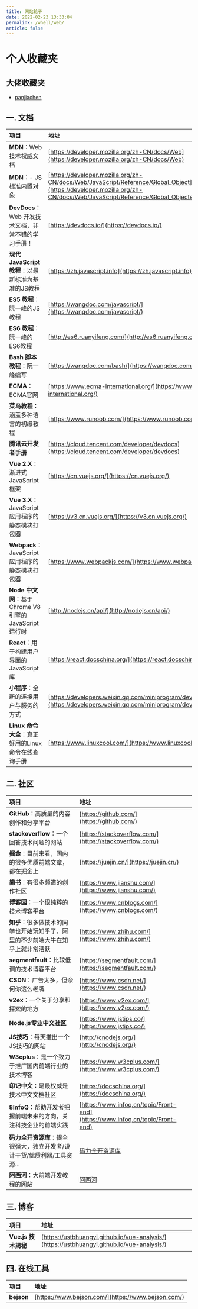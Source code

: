 ```yaml
---
title: 网站轮子
date: 2022-02-23 13:33:04
permalink: /whell/web/
article: false
---
```


# 个人收藏夹

## 大佬收藏夹
* [panjiachen](https://panjiachen.github.io/awesome-bookmarks/)

## 一. 文档

| 项目                                                 | 地址                                                                                                                                                                 |
|:----------------------------------------------------|:--------------------------------------------------------------------------------------------------------------------------------------------------------------------|
| **MDN**：Web技术权威文档                               | [https://developer.mozilla.org/zh-CN/docs/Web](https://developer.mozilla.org/zh-CN/docs/Web)                                                                        |
| **MDN**：- JS标准内置对象                              | [https://developer.mozilla.org/zh-CN/docs/Web/JavaScript/Reference/Global_Object](https://developer.mozilla.org/zh-CN/docs/Web/JavaScript/Reference/Global_Objects) |
| **DevDocs**：Web 开发技术文档，非常不错的学习手册！        | [https://devdocs.io/](https://devdocs.io/)                                                                                                                          |
| **现代 JavaScript 教程**：以最新标准为基准的JS教程        | [https://zh.javascript.info](https://zh.javascript.info)                                                                                                            |
| **ES5 教程**：阮一峰的JS教程                            | [https://wangdoc.com/javascript/](https://wangdoc.com/javascript/)                                                                                                  |
| **ES6 教程**：阮一峰的ES6教程                           | [http://es6.ruanyifeng.com/](http://es6.ruanyifeng.com/)                                                                                                            |
| **Bash 脚本教程**：阮一峰编写                           | [https://wangdoc.com/bash/](https://wangdoc.com/bash/)                                                                                                              |
| **ECMA**：ECMA官网                                    | [https://www.ecma-international.org/](https://www.ecma-international.org/)                                                                                          |
| **菜鸟教程**：涵盖多种语言的初级教程                      | [https://www.runoob.com/](https://www.runoob.com/)                                                                                                                  |
| **腾讯云开发者手册**                                   | [https://cloud.tencent.com/developer/devdocs](https://cloud.tencent.com/developer/devdocs)                                                                          |
| **Vue 2.X**：渐进式 JavaScript 框架                    | [https://cn.vuejs.org/](https://cn.vuejs.org/)                                                                                                                      |
| **Vue 3.X**：JavaScript 应用程序的静态模块打包器         | [https://v3.cn.vuejs.org/](https://v3.cn.vuejs.org/)                                                                                                                |
| **Webpack**：JavaScript 应用程序的静态模块打包器         | [https://www.webpackjs.com/](https://www.webpackjs.com/)                                                                                                            |
| **Node 中文网**：基于 Chrome V8 引擎的 JavaScript 运行时 | [http://nodejs.cn/api/](http://nodejs.cn/api/)                                                                                                                      |
| **React**：用于构建用户界面的 JavaScript 库              | [https://react.docschina.org/](https://react.docschina.org/)                                                                                                        |
| **小程序**：全新的连接用户与服务的方式                     | [https://developers.weixin.qq.com/miniprogram/dev/framework/](https://developers.weixin.qq.com/miniprogram/dev/framework/)                                          |
| **Linux 命令大全**：真正好用的Linux命令在线查询手册        | [https://www.linuxcool.com/](https://www.linuxcool.com/)                                                                                                            |

## 二. 社区

| 项目                                                               | 地址                                                                         |
|:-------------------------------------------------------------------|:----------------------------------------------------------------------------|
| **GitHub**：高质量的内容创作和分享平台                                  | [https://github.com/](https://github.com/)                                  |
| **stackoverflow**：一个回答技术问题的网站                              | [https://stackoverflow.com/](https://stackoverflow.com/)                    |
| **掘金**：目前来看，国内的很多优质前端文章，都在掘金上                     | [https://juejin.cn/](https://juejin.cn/)                                    |
| **简书**：有很多频道的创作社区                                         | [https://www.jianshu.com/](https://www.jianshu.com/)                        |
| **博客园**：一个很纯粹的技术博客平台                                    | [https://www.cnblogs.com/](https://www.cnblogs.com/)                        |
| **知乎**：很多做技术的同学也开始玩知乎了，阿里的不少前端大牛在知乎上就非常活跃 | [https://www.zhihu.com/](https://www.zhihu.com/)                            |
| **segmentfault**：比较低调的技术博客平台                               | [https://segmentfault.com/](https://segmentfault.com/)                      |
| **CSDN**：广告太多，但奈何你这么老牌                                    | [https://www.csdn.net/](https://www.csdn.net/)                              |
| **v2ex**：一个关于分享和探索的地方                                      | [https://www.v2ex.com/](https://www.v2ex.com/)                              |
| **Node.js专业中文社区**                                               | [https://www.jstips.co/](https://www.jstips.co/)                            |
| **JS技巧**：每天推出一个JS技巧的网站                                     | [http://cnodejs.org/](http://cnodejs.org/)                                  |
| **W3cplus**：是一个致力于推广国内前端行业的技术博客                        | [https://www.w3cplus.com/](https://www.w3cplus.com/)                        |
| **印记中文**：是最权威是技术中文文档社区                                  | [https://docschina.org/](https://docschina.org/)                             |
| **8InfoQ**：帮助开发者把握前端未来的方向，关注科技企业的前端实践             | [https://www.infoq.cn/topic/Front-end](https://www.infoq.cn/topic/Front-end) |
| **码力全开资源库**：很全很强大，独立开发者/设计干货/优质利器/工具资源...      | [码力全开资源库](https://maliquankai.com/designnav/)                           |
| **阿西河**：大前端开发教程的网站                                        | [阿西河](https://www.axihe.com/)                                              |

## 三. 博客

| 项目               | 地址                                                                                        |
|:------------------|:-------------------------------------------------------------------------------------------|
| **Vue.js 技术揭秘** | [https://ustbhuangyi.github.io/vue-analysis/](https://ustbhuangyi.github.io/vue-analysis/) |

## 四. 在线工具

| 项目        | 地址                                               |
|:-----------|:---------------------------------------------------|
| **bejson** | [https://www.bejson.com/](https://www.bejson.com/) |
